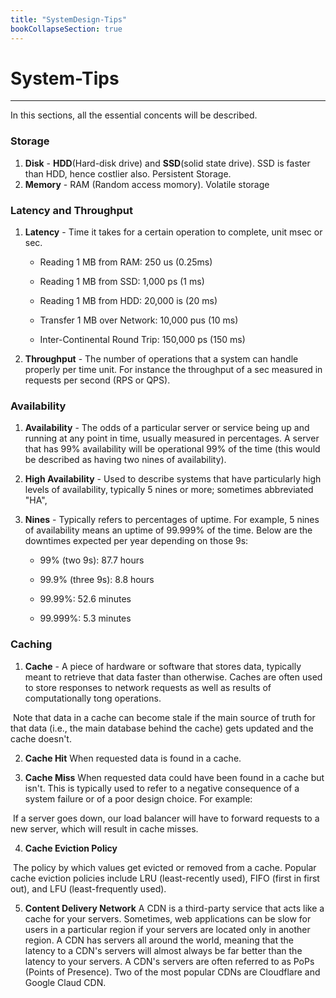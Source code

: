 ```yaml
---
title: "SystemDesign-Tips"
bookCollapseSection: true
---
```


# System-Tips
---
In this sections, all the essential concents will be described.

### Storage
1. **Disk** - **HDD**(Hard-disk drive) and **SSD**(solid state drive). SSD is faster than HDD, hence costlier also. Persistent Storage.
2. **Memory** - RAM (Random access momory). Volatile storage

### Latency and Throughput
1. **Latency** - Time it takes for a certain operation to complete, unit msec or sec.

   * Reading 1 MB from RAM: 250 us (0.25ms)

   * Reading 1 MB from SSD: 1,000 ps (1 ms)

   * Reading 1 MB from HDD: 20,000 is (20 ms)

   * Transfer 1 MB over Network: 10,000 pus (10 ms)

   * Inter-Continental Round Trip: 150,000 ps (150 ms)

2. **Throughput** - The number of operations that a system can handle properly per time unit. For instance the throughput of a sec measured in requests per second (RPS or QPS).

### Availability
1. **Availability** - The odds of a particular server or service being up and running at any point in time, usually measured in percentages. A server that has 99% availability will be operational 99% of the time (this would be described as having two nines of availability).
2. **High Availability** - Used to describe systems that have particularly high levels of availability, typically 5 nines or more; sometimes abbreviated "HA", 
3. **Nines** - Typically refers to percentages of uptime. 
   For example, 5 nines of availability means an uptime of 99.999% of the time. Below are the downtimes expected per year depending on those 9s: 
   
     - 99% (two 9s): 87.7 hours 
   
     - 99.9% (three 9s): 8.8 hours 
   
     - 99.99%: 52.6 minutes 
   
     - 99.999%: 5.3 minutes 

### Caching
1. **Cache** - A piece of hardware or software that stores data, typically meant to retrieve that data faster than otherwise. 
Caches are often used to store responses to network requests as well as results of computationally tong operations. 

​		Note that data in a cache can become stale if the main source of truth for that data (i.e., the main database behind the cache) gets updated and the cache doesn't. 

2. **Cache Hit**
When requested data is found in a cache. 

3. **Cache Miss** 
When requested data could have been found in a cache but isn't. This is typically used to refer to a negative consequence of a system failure or of a poor design choice. For example: 

​		If a server goes down, our load balancer will have to forward requests to a new server, which will result in cache misses.

4. **Cache Eviction Policy**

​		The policy by which values get evicted or removed from a cache. Popular cache eviction policies include LRU (least-recently used), FIFO (first in first out), and LFU (least-frequently used). 

5. **Content Delivery Network** 
A CDN is a third-party service that acts like a cache for your servers. Sometimes, web applications can be slow for users in a particular region if your servers are located only in another region. A CDN has servers all around the world, meaning that the latency to a CDN's servers will almost always be far better than the latency to your servers. A CDN's servers are often referred to as PoPs (Points of Presence). Two of the most popular CDNs are Cloudflare and Google Claud CDN. 

